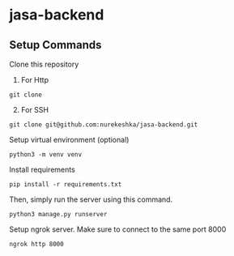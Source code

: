 # jasa-backend
 
## Setup Commands
Clone this repository
1. For Http
```
git clone 
```
2. For SSH
```
git clone git@github.com:nurekeshka/jasa-backend.git
```

Setup virtual environment (optional)
```
python3 -m venv venv
```

Install requirements
```
pip install -r requirements.txt
```

Then, simply run the server using this command.
```
python3 manage.py runserver
```

Setup ngrok server. Make sure to connect to the same port 8000
```
ngrok http 8000
```
